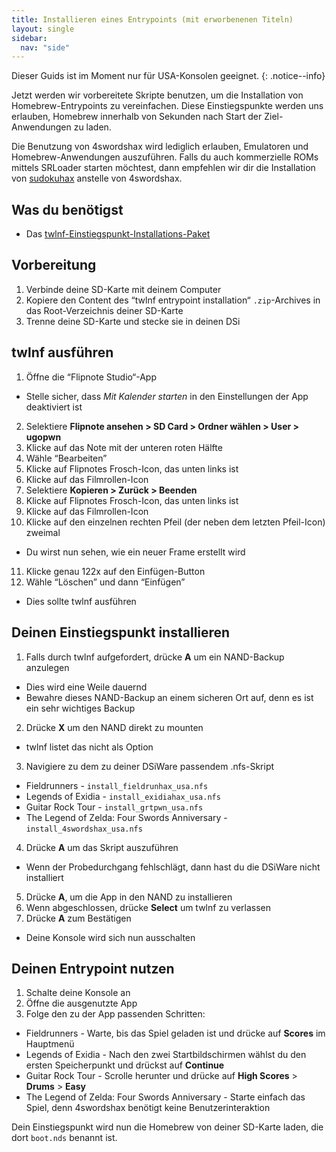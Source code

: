 ```yaml
---
title: Installieren eines Entrypoints (mit erworbenenen Titeln)
layout: single
sidebar:
  nav: "side"
---
```


Dieser Guids ist im Moment nur für USA-Konsolen geeignet.
{: .notice--info}

Jetzt werden wir vorbereitete Skripte benutzen, um die Installation von Homebrew-Entrypoints zu vereinfachen. Diese Einstiegspunkte werden uns erlauben, Homebrew innerhalb von Sekunden nach Start der Ziel-Anwendungen zu laden.

Die Benutzung von 4swordshax wird lediglich erlauben, Emulatoren und Homebrew-Anwendungen auszuführen. Falls du auch kommerzielle ROMs mittels SRLoader starten möchtest, dann empfehlen wir dir die Installation von [sudokuhax](/guide/installing-sudokuhax) anstelle von 4swordshax.

## Was du benötigst

* Das [twlnf-Einstiegspunkt-Installations-Paket](/assets/files/twlnf-entrypoint-pack.zip)

## Vorbereitung

1. Verbinde deine SD-Karte mit deinem Computer
2. Kopiere den Content des “twlnf entrypoint installation“ `.zip`-Archives in das Root-Verzeichnis deiner SD-Karte
3. Trenne deine SD-Karte und stecke sie in deinen DSi

## twlnf ausführen

1. Öffne die “Flipnote Studio“-App
  - Stelle sicher, dass *Mit Kalender starten*  in den Einstellungen der App deaktiviert ist
2. Selektiere  **Flipnote ansehen > SD Card > Ordner wählen > User > ugopwn**
3. Klicke auf das Note mit der unteren roten Hälfte
4. Wähle “Bearbeiten”
5. Klicke auf Flipnotes Frosch-Icon, das unten links ist
6. Klicke auf das Filmrollen-Icon
7. Selektiere **Kopieren > Zurück > Beenden**
8. Klicke auf Flipnotes Frosch-Icon, das unten links ist
9. Klicke auf das Filmrollen-Icon
10. Klicke auf den einzelnen rechten Pfeil (der neben dem letzten Pfeil-Icon) zweimal
  - Du wirst nun sehen, wie ein neuer Frame erstellt wird
11. Klicke genau 122x auf den Einfügen-Button
12. Wähle “Löschen” und dann “Einfügen”
  - Dies sollte twlnf ausführen

## Deinen Einstiegspunkt installieren

1. Falls durch twlnf aufgefordert, drücke **A** um ein NAND-Backup anzulegen
  - Dies wird eine Weile dauernd
  - Bewahre dieses NAND-Backup an einem sicheren Ort auf, denn es ist ein sehr wichtiges Backup
2. Drücke **X** um den NAND direkt zu mounten

  - twlnf listet das nicht als Option

3. Navigiere zu dem zu deiner DSiWare passendem .nfs-Skript
  - Fieldrunners - `install_fieldrunhax_usa.nfs`
  - Legends of Exidia - `install_exidiahax_usa.nfs`
  - Guitar Rock Tour - `install_grtpwn_usa.nfs`
  -  The Legend of Zelda: Four Swords Anniversary - `install_4swordshax_usa.nfs`
4. Drücke **A** um das Skript auszuführen
  - Wenn der Probedurchgang fehlschlägt, dann hast du die DSiWare nicht installiert
5. Drücke **A**, um die App in den NAND zu installieren
6. Wenn abgeschlossen, drücke **Select** um twlnf zu verlassen
7. Drücke **A** zum Bestätigen
  - Deine Konsole wird sich nun ausschalten

## Deinen Entrypoint nutzen

1. Schalte deine Konsole an
2. Öffne die ausgenutzte App
3. Folge den zu der App passenden Schritten:
  - Fieldrunners - Warte, bis das Spiel geladen ist und drücke auf **Scores** im Hauptmenü
  - Legends of Exidia - Nach den zwei Startbildschirmen wählst du den ersten Speicherpunkt und drückst auf **Continue**
  - Guitar Rock Tour - Scrolle herunter und drücke auf **High Scores** > **Drums** > **Easy**
  -  The Legend of Zelda: Four Swords Anniversary - Starte einfach das Spiel, denn 4swordshax benötigt keine Benutzerinteraktion

Dein Einstiegspunkt wird nun die Homebrew von deiner SD-Karte laden, die dort `boot.nds` benannt ist.